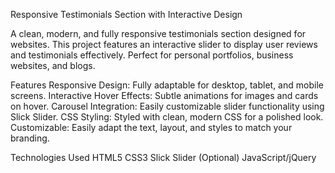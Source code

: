 Responsive Testimonials Section with Interactive Design

A clean, modern, and fully responsive testimonials section designed for websites. This project features an interactive slider to display user reviews and testimonials effectively. Perfect for personal portfolios, business websites, and blogs.

Features
Responsive Design: Fully adaptable for desktop, tablet, and mobile screens.
Interactive Hover Effects: Subtle animations for images and cards on hover.
Carousel Integration: Easily customizable slider functionality using Slick Slider.
CSS Styling: Styled with clean, modern CSS for a polished look.
Customizable: Easily adapt the text, layout, and styles to match your branding.

Technologies Used
HTML5
CSS3
Slick Slider (Optional)
JavaScript/jQuery
